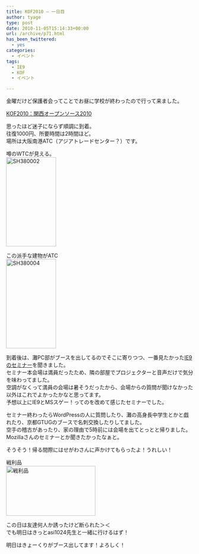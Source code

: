 ```yaml
---
title: KOF2010 – 一日目
author: tyage
type: post
date: 2010-11-05T15:14:33+00:00
url: /archive/p71.html
has_been_twittered:
  - yes
categories:
  - イベント
tags:
  - IE9
  - KOF
  - イベント

---
```

<p>金曜だけど保護者会ってことでお昼に学校が終わったので行って来ました。</p>
<p><a href="http://k-of.jp/2010/index.html">KOF2010：関西オープンソース2010</a></p>
<p>思ったほど迷子にならず順調に到着。<br />
往復1000円、所要時間は2時間ほど。<br />
場所は大阪南港ATC（アジアトレードセンター？）です。</p>
<p>噂のWTCが見える。<br />
<a href="http://photozou.jp/photo/show/265673/55746586"><img src="http://art30.photozou.jp/pub/673/265673/photo/55746586.jpg" alt="SH380002" width="134" height="240" style="border:0" /></a></p>
<p>この派手な建物がATC<br />
<a href="http://photozou.jp/photo/show/265673/55746644"><img src="http://art31.photozou.jp/pub/673/265673/photo/55746644.jpg" alt="SH380004" width="134" height="240" style="border:0" /></a></p>
<p>到着後は、灘PC部がブースを出してるのでそこに寄りつつ、一番見たかった<a href="http://k-of.jp/2010/list_seminar.html#1">IE9のセミナー</a>を聞きました。<br />
セミナー本会場は満員だったため、隣の部屋でプロジェクターと音声だけで気分を味わってました。<br />
空調がなくって満員の会場は暑そうだったから、会場からの質問が聞けなかった以外はこれでよかったかなと思ってます。<br />
予想以上にIE9とMSスゲー！ってのを改めて感じたセミナーでした。</p>
<p>セミナー終わったらWordPressの人に質問したり、灘の高身長中学生とかと戯れたり、京都GTUGのブースで名刺交換したりしてました。<br />
空手の稽古があったり、家の理由で5時前には会場を出てとっとと帰りました。<br />
Mozillaさんのセミナーとか聞きたかったなぁと。</p>
<p>そうそう！帰る間際にはせがわさんに声かけてもらったよ！うれしい！</p>
<p>戦利品<br />
<a href="http://photozou.jp/photo/show/265673/55746664"><img src="http://art25.photozou.jp/pub/673/265673/photo/55746664.jpg" alt="戦利品" width="240" height="134" style="border:0" /></a></p>
<p>この日は友達何人か誘ったけど断られた＞＜<br />
でも明日はきっとasi1024先生と一緒に行けるはず！</p>
<p>明日はきょーくりがブース出してます！よろしく！</p>
